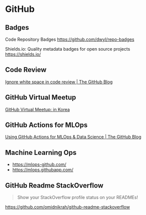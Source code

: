 # GitHub

## Badges

Code Repository Badges
<https://github.com/dwyl/repo-badges>

Shields.io: Quality metadata badges for open source projects
<https://shields.io/>

## Code Review

[Ignore white space in code review | The GitHub Blog](https://j.mp/3FOLSTl)

## GitHub Virtual Meetup

[GitHub Virtual Meetup: in Korea](https://j.mp/3Ec6DHY)

## GitHub Actions for MLOps

[Using GitHub Actions for MLOps & Data Science | The GitHub Blog](https://j.mp/3FGMIS2)

## Machine Learning Ops

- <https://mlops-github.com/>
- <https://mlops.githubapp.com/>

## GitHub Readme StackOverflow

> Show your StackOverflow profile status on your READMEs!

<https://github.com/omidnikrah/github-readme-stackoverflow>

